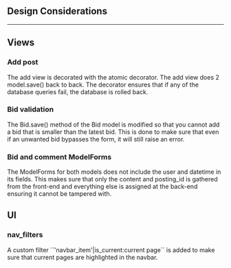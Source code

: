 ## Design Considerations

___

## Views

### Add post
<p> The add view is decorated with the atomic decorator. The add view does 2 model.save() back to back. The decorator ensures that if any of the database queries fail, the database is rolled back.

### Bid validation

<p>The Bid.save() method of the Bid model is modified so that you cannot add a bid that is smaller than the latest bid. This is done to make sure that even if an unwanted bid bypasses the form, it will still raise an error. 

### Bid and comment ModelForms

<p>The ModelForms for both models does not include the user and datetime in its fields. This makes sure that only the content and posting_id is gathered from the front-end and everything else is assigned at the back-end ensuring it cannot be tampered with.

## UI

### nav_filters
<p> A custom filter ``'navbar_item'|is_current:current page`` is added to make sure that current pages are highlighted in the navbar.